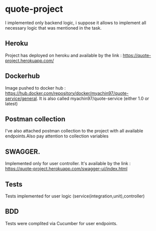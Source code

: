 # quote-project
I implemented only backend logic, i suppose it allows to implement all necessary logic that was mentioned in the task.
## Heroku
Project has deployed on heroku and available by the link : https://quote-project.herokuapp.com/
## Dockerhub
Image pushed to docker hub : https://hub.docker.com/repository/docker/myachin97/quote-service/general. It is also called myachin97/quote-service (either 1.0 or latest)
## Postman collection
I've also attached postman collection to the project with all available endpoints.Also pay attention to collection variables
## SWAGGER.
Implemented only for user controller. It's available by the link : https://quote-project.herokuapp.com/swagger-ui/index.html
## Tests
Tests implemented for user logic (service(integration,unit),controller)
## BDD
Tests were complited via Cucumber for user endpoints.
